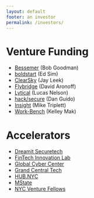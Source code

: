 ```yaml
---
layout: default
footer: an investor
permalink: /investors/
---
```


# Venture Funding
* [Bessemer](https://www.bvp.com/) (Bob Goodman)
* [boldstart](http://www.boldstart.vc/) (Ed Sim)
* [ClearSky](http://www.clear-sky.com/) (Jay Leek)
* [Flybridge](http://www.flybridge.com/) (David Aronoff)
* [Lytical](http://www.lyticalventures.com/) (Lucas Nelson)
* [hack/secure](http://www.hacksecure.org) (Dan Guido)
* [Insight](https://www.insightpartners.com/) (Mike Triplett)
* [Work-Bench](https://www.work-bench.com/) (Kelley Mak)

# Accelerators
* [Dreamit Securetech](https://www.dreamit.com/securetech)
* [FinTech Innovation Lab](http://fintechinnovationlab.com/new-york/)
* [Global Cyber Center](https://sosa.co/industry-expertise/cyber/)
* [Grand Central Tech](http://grandcentraltech.com/)
* [HUB.NYC](http://hub.nyc/)
* [MState](https://www.mstate.io/)
* [NYC Venture Fellows](http://nycventurefellows.org/)
